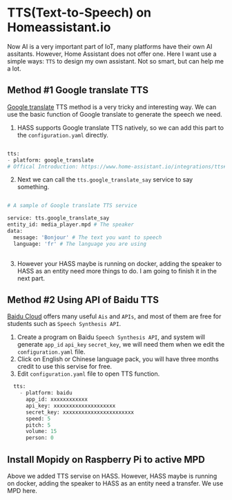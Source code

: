 # TTS(Text-to-Speech) on Homeassistant.io
Now AI is a very important part of IoT, many platforms have their own AI assitants. However, Home Assistant does not offer one. Here I want use a simple ways: `TTS` to design my own assistant. Not so smart, but can help me a lot.
## Method #1 Google translate TTS
  [Google translate](https://translate.google.com/) TTS method is a very tricky and interesting way. We can use the basic function of Google translate to generate the speech we need.
  1. HASS supports Google translate TTS natively, so we can add this part to the `configuration.yaml` directly.
  ```python
  
  tts:
  - platform: google_translate
  # Offical Introduction: https://www.home-assistant.io/integrations/tts#configuring-a-tts-platform
  
  ```
  2. Next we can call the `tts.google_translate_say` service to say something.
  ```python
  
  # A sample of Google translate TTS service
  
  service: tts.google_translate_say
  entity_id: media_player.mpd # The speaker
  data:
    message: 'Bonjour' # The text you want to speech
    language: 'fr' # The language you are using
    
  ```
  3. However your HASS maybe is running on docker, adding the speaker to HASS as an entity need more things to do. I am going to finish it in the next part.

## Method #2 Using API of Baidu TTS
  [Baidu Cloud](https://login.bce.baidu.com/?lang=en) offers many useful `Ais` and `APIs`, and most of them are free for students such as `Speech Synthesis API`.
  1. Create a program on Baidu `Speech Synthesis API`, and system will generate `app_id` `api_key` `secret_key`, we will need them when we edit the `configuration.yaml` file. 
  2. Click on English or Chinese language pack, you will have three months credit to use this servise for free.
  3. Edit `configuration.yaml` file to open TTS function.
  ```python
    tts:   
      - platform: baidu      
        app_id: xxxxxxxxxxxx
        api_key: xxxxxxxxxxxxxxxxxxxx
        secret_key: xxxxxxxxxxxxxxxxxxxxxxx
        speed: 5     
        pitch: 5     
        volume: 15     
        person: 0
  ```
## Install Mopidy on Raspberry Pi to active MPD
  Above we added TTS servise on HASS. However, HASS maybe is running on docker, adding the speaker to HASS as an entity need a transfer. We use MPD here.
  
